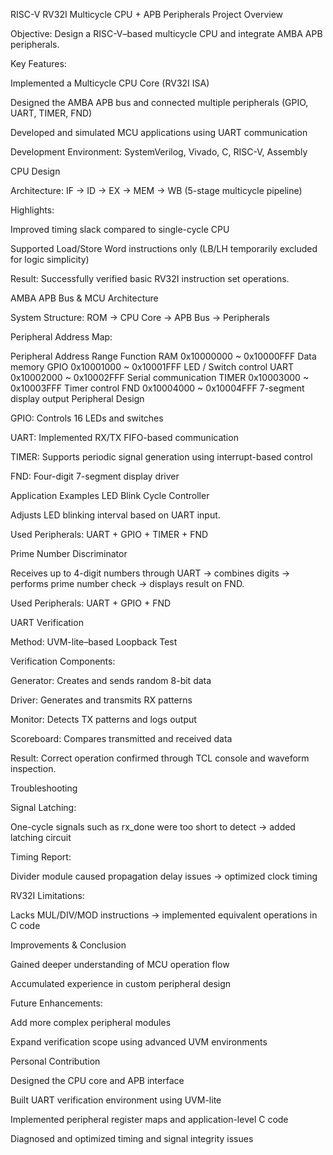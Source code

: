 RISC-V RV32I Multicycle CPU + APB Peripherals
Project Overview

Objective:
Design a RISC-V–based multicycle CPU and integrate AMBA APB peripherals.

Key Features:

Implemented a Multicycle CPU Core (RV32I ISA)

Designed the AMBA APB bus and connected multiple peripherals (GPIO, UART, TIMER, FND)

Developed and simulated MCU applications using UART communication

Development Environment:
SystemVerilog, Vivado, C, RISC-V, Assembly

CPU Design

Architecture:
IF → ID → EX → MEM → WB (5-stage multicycle pipeline)

Highlights:

Improved timing slack compared to single-cycle CPU

Supported Load/Store Word instructions only (LB/LH temporarily excluded for logic simplicity)

Result:
Successfully verified basic RV32I instruction set operations.

AMBA APB Bus & MCU Architecture

System Structure:
ROM → CPU Core → APB Bus → Peripherals

Peripheral Address Map:

Peripheral	Address Range	Function
RAM	0x10000000 ~ 0x10000FFF	Data memory
GPIO	0x10001000 ~ 0x10001FFF	LED / Switch control
UART	0x10002000 ~ 0x10002FFF	Serial communication
TIMER	0x10003000 ~ 0x10003FFF	Timer control
FND	0x10004000 ~ 0x10004FFF	7-segment display output
Peripheral Design

GPIO: Controls 16 LEDs and switches

UART: Implemented RX/TX FIFO-based communication

TIMER: Supports periodic signal generation using interrupt-based control

FND: Four-digit 7-segment display driver

Application Examples
LED Blink Cycle Controller

Adjusts LED blinking interval based on UART input.

Used Peripherals: UART + GPIO + TIMER + FND

Prime Number Discriminator

Receives up to 4-digit numbers through UART → combines digits → performs prime number check → displays result on FND.

Used Peripherals: UART + GPIO + FND

UART Verification

Method: UVM-lite–based Loopback Test

Verification Components:

Generator: Creates and sends random 8-bit data

Driver: Generates and transmits RX patterns

Monitor: Detects TX patterns and logs output

Scoreboard: Compares transmitted and received data

Result: Correct operation confirmed through TCL console and waveform inspection.

Troubleshooting

Signal Latching:

One-cycle signals such as rx_done were too short to detect → added latching circuit

Timing Report:

Divider module caused propagation delay issues → optimized clock timing

RV32I Limitations:

Lacks MUL/DIV/MOD instructions → implemented equivalent operations in C code

Improvements & Conclusion

Gained deeper understanding of MCU operation flow

Accumulated experience in custom peripheral design

Future Enhancements:

Add more complex peripheral modules

Expand verification scope using advanced UVM environments

Personal Contribution

Designed the CPU core and APB interface

Built UART verification environment using UVM-lite

Implemented peripheral register maps and application-level C code

Diagnosed and optimized timing and signal integrity issues
